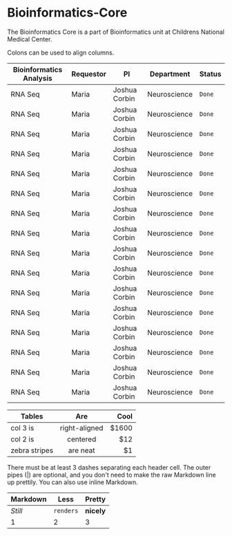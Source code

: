 # Bioinformatics-Core

The Bioinformatics Core is a part of Bioinformatics unit at Childrens National Medical Center.


Colons can be used to align columns.

| Bioinformatics Analysis  | Requestor   | PI             | Department    | Status |
| -----------------------  |:----------- | -------------- | ----------    | ------ |
| RNA Seq                  | Maria       | Joshua Corbin  | Neuroscience  | `Done` |
|RNA Seq                  | Maria       | Joshua Corbin  | Neuroscience  | `Done` |
|RNA Seq                  | Maria       | Joshua Corbin  | Neuroscience  | `Done` |
|RNA Seq                  | Maria       | Joshua Corbin  | Neuroscience  | `Done` |
|RNA Seq                  | Maria       | Joshua Corbin  | Neuroscience  | `Done` |
|RNA Seq                  | Maria       | Joshua Corbin  | Neuroscience  | `Done` |
|RNA Seq                  | Maria       | Joshua Corbin  | Neuroscience  | `Done`|
|RNA Seq                  | Maria       | Joshua Corbin  | Neuroscience  | `Done` |
|RNA Seq                  | Maria       | Joshua Corbin  | Neuroscience  | `Done`|
|RNA Seq                  | Maria       | Joshua Corbin  | Neuroscience  | `Done` |
|RNA Seq                  | Maria       | Joshua Corbin  | Neuroscience  | `Done` |
|RNA Seq                  | Maria       | Joshua Corbin  | Neuroscience  | `Done` |
|RNA Seq                  | Maria       | Joshua Corbin  | Neuroscience  | `Done` |
|RNA Seq                  | Maria       | Joshua Corbin  | Neuroscience  | `Done` |
|RNA Seq                  | Maria       | Joshua Corbin  | Neuroscience  | `Done` |
|RNA Seq                  | Maria       | Joshua Corbin  | Neuroscience  | `Done` |





| Tables        | Are           | Cool  |
| ------------- |:-------------:| -----:|
| col 3 is      | right-aligned | $1600 |
| col 2 is      | centered      |   $12 |
| zebra stripes | are neat      |    $1 |

There must be at least 3 dashes separating each header cell.
The outer pipes (|) are optional, and you don't need to make the 
raw Markdown line up prettily. You can also use inline Markdown.

Markdown | Less | Pretty
--- | --- | ---
*Still* | `renders` | **nicely**
1 | 2 | 3
